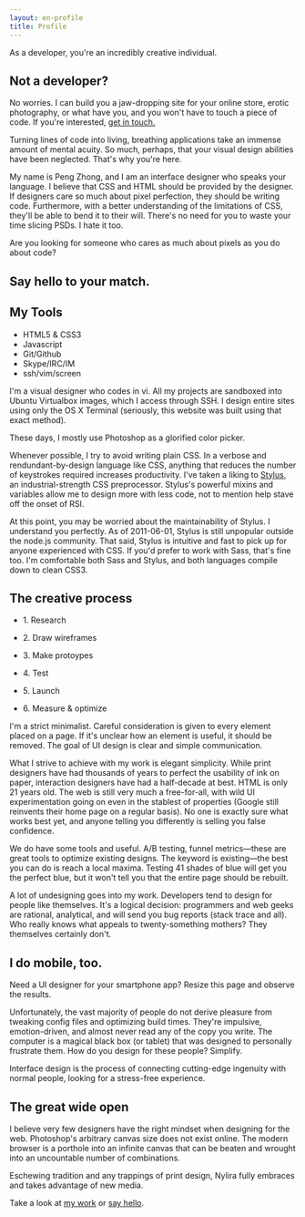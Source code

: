 ```yaml
---
layout: en-profile
title: Profile
---
```


As a developer, you're an incredibly creative individual. 

<aside>
  <h2>Not a developer?</h2>
  <p>No worries. I can build you a jaw-dropping site for your online store, erotic photography, or what have you, and you won't have to touch a piece of code. If you're interested, <a href='//nylira.com/en/contact'>get in touch.</a>
</aside>

Turning lines of code into living, breathing applications take an immense amount of mental acuity. So much, perhaps, that your visual design abilities have been neglected. That's why you're here.

My name is Peng Zhong, and I am an interface designer who speaks your language. I believe that CSS and HTML should be provided by the designer. If designers care so much about pixel perfection, they should be writing code. Furthermore, with a better understanding of the limitations of CSS, they'll be able to bend it to their will. There's no need for you to waste your time slicing PSDs. I hate it too. 

Are you looking for someone who cares as much about pixels as you do about code? 

## Say hello to your match.

<aside>
  <h2>My Tools</h2>
  <ul>
  <li>HTML5 &amp; CSS3
  <li>Javascript
  <li>Git/Github
  <li>Skype/IRC/IM
  <li>ssh/vim/screen
  </ul>
</aside>

I'm a visual designer who codes in vi. All my projects are sandboxed into Ubuntu Virtualbox images, which I access through SSH. I design entire sites using only the OS X Terminal (seriously, this website was built using that exact method).

These days, I mostly use Photoshop as a glorified color picker.

Whenever possible, I try to avoid writing plain CSS. In a verbose and rendundant-by-design language like CSS, anything that reduces the number of keystrokes required increases productivity. I've taken a liking to [Stylus](http://learnboost.github.com/stylus/), an industrial-strength CSS preprocessor. Stylus's powerful mixins and variables allow me to design more with less code, not to mention help stave off the onset of RSI.

At this point, you may be worried about the maintainability of Stylus. I understand you perfectly. As of 2011-06-01, Stylus is still unpopular outside the node.js community. That said, Stylus is intuitive and fast to pick up for anyone experienced with CSS. If you'd prefer to work with Sass, that's fine too. I'm comfortable both Sass and Stylus, and both languages compile down to clean CSS3.

## The creative process

<ul class='process'>
  <li><p>1. Research
  <li><p>2. Draw wireframes
  <li><p>3. Make protoypes
  <li><p>4. Test
  <li><p>5. Launch
  <li><p>6. Measure &amp; optimize
</ul>

I'm a strict minimalist. Careful consideration is given to every element placed on a page. If it's unclear how an element is useful, it should be removed. The goal of UI design is clear and simple communication. 

What I strive to achieve with my work is elegant simplicity. While print designers have had thousands of years to perfect the usability of ink on paper, interaction designers have had a half-decade at best. HTML is only 21 years old. The web is still very much a free-for-all, with wild UI experimentation going on even in the stablest of properties (Google still reinvents their home page on a regular basis). No one is exactly sure what works best yet, and anyone telling you differently is selling you false confidence.

We do have some tools and useful. A/B testing, funnel metrics&mdash;these are great tools to optimize existing designs. The keyword is existing&mdash;the best you can do is reach a local maxima. Testing 41 shades of blue will get you the perfect blue, but it won't tell you that the entire page should be rebuilt.

A lot of undesigning goes into my work. Developers tend to design for people like themselves. It's a logical decision: programmers and web geeks are rational, analytical, and will send you bug reports (stack trace and all). Who really knows what appeals to twenty-something mothers? They themselves certainly don't.

<aside>
  <h2>I do mobile, too.</h2>
  <p>Need a UI designer for your smartphone app? Resize this page and observe the results.</p>
</aside>

Unfortunately, the vast majority of people do not derive pleasure from tweaking config files and optimizing build times. They're impulsive, emotion-driven, and almost never read any of the copy you write. The computer is a magical black box (or tablet) that was designed to personally frustrate them. How do you design for these people? Simplify.

Interface design is the process of connecting cutting-edge ingenuity with normal people, looking for a stress-free experience.

## The great wide open

I believe very few designers have the right mindset when designing for the web. Photoshop's arbitrary canvas size does not exist online. The modern browser is a porthole into an infinite canvas that can be beaten and wrought into an uncountable number of combinations.

Eschewing tradition and any trappings of print design, Nylira fully embraces and takes advantage of new media.

Take a look at [my work](/en/projects) or [say hello](/en/contact).
